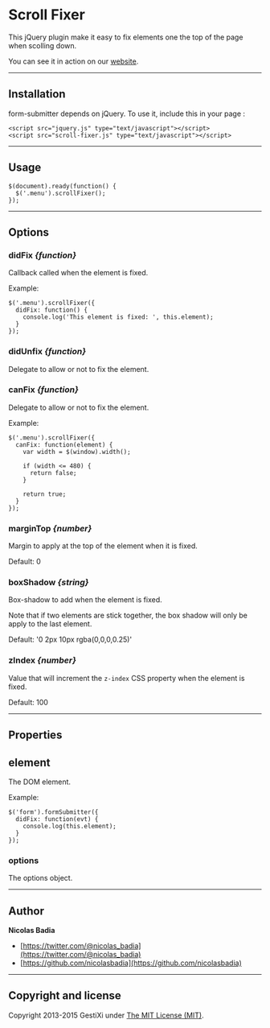 Scroll Fixer
==============

This jQuery plugin make it easy to fix elements one the top of the page when scolling down.


You can see it in action on our [website](https://www.gestixi.com).


------

## Installation

form-submitter depends on jQuery. To use it, include this in your page :

    <script src="jquery.js" type="text/javascript"></script>
    <script src="scroll-fixer.js" type="text/javascript"></script>


------

## Usage

    
    $(document).ready(function() {
      $('.menu').scrollFixer();
    });
    


------

## Options


### didFix *{function}*

Callback called when the element is fixed.

Example:

    $('.menu').scrollFixer({
      didFix: function() {
        console.log('This element is fixed: ', this.element);
      }
    });


### didUnfix *{function}*

Delegate to allow or not to fix the element.


### canFix *{function}*

Delegate to allow or not to fix the element.

Example:

    $('.menu').scrollFixer({
      canFix: function(element) {
        var width = $(window).width();

        if (width <= 480) {
          return false;
        }

        return true;
      }
    });


### marginTop *{number}*

Margin to apply at the top of the element when it is fixed.

Default: 0


### boxShadow *{string}*

Box-shadow to add when the element is fixed.

Note that if two elements are stick together, the box shadow will
only be apply to the last element.

Default: '0 2px 10px rgba(0,0,0,0.25)'


### zIndex *{number}*

Value that will increment the `z-index` CSS property when the element is fixed.

Default: 100



------

## Properties


## element

The DOM element.

Example:

    $('form').formSubmitter({ 
      didFix: function(evt) {
        console.log(this.element);
      }
    });


### options

The options object.



------

## Author

**Nicolas Badia**

+ [https://twitter.com/@nicolas_badia](https://twitter.com/@nicolas_badia)
+ [https://github.com/nicolasbadia](https://github.com/nicolasbadia)

------

## Copyright and license

Copyright 2013-2015 GestiXi under [The MIT License (MIT)](LICENSE).
